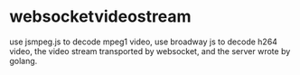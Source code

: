# websocketvideostream
use jsmpeg.js  to decode mpeg1 video, use broadway  js to decode h264 video, the video stream transported by websocket, and the server wrote by golang.
